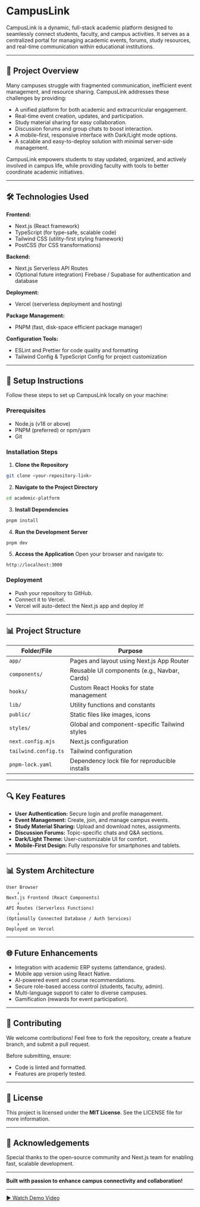 # CampusLink

CampusLink is a dynamic, full-stack academic platform designed to seamlessly connect students, faculty, and campus activities. It serves as a centralized portal for managing academic events, forums, study resources, and real-time communication within educational institutions.

---

## 🚀 Project Overview

Many campuses struggle with fragmented communication, inefficient event management, and resource sharing. CampusLink addresses these challenges by providing:

- A unified platform for both academic and extracurricular engagement.
- Real-time event creation, updates, and participation.
- Study material sharing for easy collaboration.
- Discussion forums and group chats to boost interaction.
- A mobile-first, responsive interface with Dark/Light mode options.
- A scalable and easy-to-deploy solution with minimal server-side management.

CampusLink empowers students to stay updated, organized, and actively involved in campus life, while providing faculty with tools to better coordinate academic initiatives.

---

## 🛠️ Technologies Used

**Frontend:**
- Next.js (React framework)
- TypeScript (for type-safe, scalable code)
- Tailwind CSS (utility-first styling framework)
- PostCSS (for CSS transformations)

**Backend:**
- Next.js Serverless API Routes
- (Optional future integration) Firebase / Supabase for authentication and database

**Deployment:**
- Vercel (serverless deployment and hosting)

**Package Management:**
- PNPM (fast, disk-space efficient package manager)

**Configuration Tools:**
- ESLint and Prettier for code quality and formatting
- Tailwind Config & TypeScript Config for project customization

---

## 🔧 Setup Instructions

Follow these steps to set up CampusLink locally on your machine:

### Prerequisites
- Node.js (v18 or above)
- PNPM (preferred) or npm/yarn
- Git

### Installation Steps

1. **Clone the Repository**
```bash
git clone <your-repository-link>
```

2. **Navigate to the Project Directory**
```bash
cd academic-platform
```

3. **Install Dependencies**
```bash
pnpm install
```

4. **Run the Development Server**
```bash
pnpm dev
```

5. **Access the Application**
Open your browser and navigate to:
```
http://localhost:3000
```

### Deployment
- Push your repository to GitHub.
- Connect it to Vercel.
- Vercel will auto-detect the Next.js app and deploy it!

---

## 📊 Project Structure

| Folder/File         | Purpose                                             |
|---------------------|-----------------------------------------------------|
| `app/`              | Pages and layout using Next.js App Router            |
| `components/`       | Reusable UI components (e.g., Navbar, Cards)         |
| `hooks/`            | Custom React Hooks for state management             |
| `lib/`              | Utility functions and constants                     |
| `public/`           | Static files like images, icons                     |
| `styles/`           | Global and component-specific Tailwind styles       |
| `next.config.mjs`   | Next.js configuration                               |
| `tailwind.config.ts`| Tailwind configuration                              |
| `pnpm-lock.yaml`    | Dependency lock file for reproducible installs      |

---

## 🔍 Key Features

- **User Authentication:** Secure login and profile management.
- **Event Management:** Create, join, and manage campus events.
- **Study Material Sharing:** Upload and download notes, assignments.
- **Discussion Forums:** Topic-specific chats and Q&A sections.
- **Dark/Light Theme:** User-customizable UI for comfort.
- **Mobile-First Design:** Fully responsive for smartphones and tablets.

---

## 📊 System Architecture

```
User Browser
    ↓
Next.js Frontend (React Components)
    ↓
API Routes (Serverless Functions)
    ↓
(Optionally Connected Database / Auth Services)
    ↓
Deployed on Vercel
```

---

## 🌐 Future Enhancements

- Integration with academic ERP systems (attendance, grades).
- Mobile app version using React Native.
- AI-powered event and course recommendations.
- Secure role-based access control (students, faculty, admin).
- Multi-language support to cater to diverse campuses.
- Gamification (rewards for event participation).

---

## 🤝 Contributing

We welcome contributions! Feel free to fork the repository, create a feature branch, and submit a pull request.

Before submitting, ensure:
- Code is linted and formatted.
- Features are properly tested.

---

## 📝 License

This project is licensed under the **MIT License**. See the LICENSE file for more information.

---

## 💖 Acknowledgements

Special thanks to the open-source community and Next.js team for enabling fast, scalable development.

---

**Built with passion to enhance campus connectivity and collaboration!**

---
[▶️ Watch Demo Video](https://github.com/ashleyalmeida07/CampusInk/blob/main/CampusInk_AshleyAlmeida_10227.mp4)
